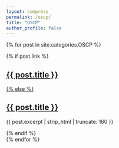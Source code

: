 ```yaml
---
layout: compress
permalink: /oscp/
title: "OSCP"
author_profile: false
---
```


{% for post in site.categories.OSCP %} 
<article>
  {% if post.link %}
    <h2 class="link-post"><a href="{{ site.url }}{{ post.url }}" title="{{ post.title }}">{{ post.title }}</a> <a href="{{ post.link }}" target="_blank" title="{{ post.title }}"><i class="fa fa-link"></i></h2>
  {% else %}
    <h2><a href="{{ site.url }}{{ post.url }}" title="{{ post.title }}">{{ post.title }}</a></h2>
    <p>{{ post.excerpt | strip_html | truncate: 160 }}</p>
  {% endif %}
</article>
{% endfor %}
